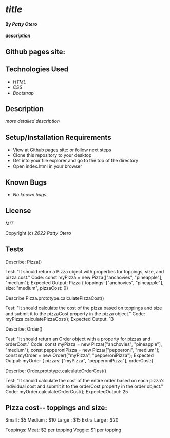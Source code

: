 # _title_

#### By _**Patty Otero**_

#### _description_

## Github pages site: 

## Technologies Used

* _HTML_
* _CSS_
* _Bootstrap_

## Description

_more detailed description_

## Setup/Installation Requirements

* View at Github pages site:  or follow next steps
* Clone this repository to your desktop
* Get into your file explorer and go to the top of the directory
* Open index.html in your browser

## Known Bugs

* _No known bugs._

## License

_MIT_

Copyright (c) _2022_ _Patty Otero_

## Tests
Describe: Pizza()

Test: "It should return a Pizza object with properties for toppings, size, and pizza cost."
Code: const myPizza = new Pizza(["anchovies", "pineapple"], "medium");
Expected Output: Pizza { toppings: ["anchovies", "pineapple"], size: "medium", pizzaCost: 0}

Describe Pizza.prototype.calculatePizzaCost()

Test: "It should calculate the cost of the pizza based on toppings and size and submit it to the pizzaCost property in the pizza object."
Code: myPizza.calculatePizzaCost();
Expected Output: 13

Describe: Order()

Test: "It should return an Order object with a property for pizzas and orderCost."
Code: const myPizza = new Pizza(["anchovies", "pineapple"], "medium"); const pepperoniPizza = new Pizza(["pepperoni", "medium"]; const myOrder = new Order(["myPizza", "pepperoniPizza");
Expected Output: myOrder { pizzas: ["myPizza", "pepperoniPizza"], orderCost:}

Describe: Order.prototype.calculateOrderCost()

Test: "It should calculate the cost of the entire order based on each pizza's individual cost and submit it to the orderCost property in the order object."
Code: myOrder.calculateOrderCost();
ExpectedOutput: 25


## Pizza cost-- toppings and size:
Small : $5
Medium : $10
Large : $15
Extra Large : $20

Toppings:
Meat: $2 per topping
Veggie: $1 per topping
